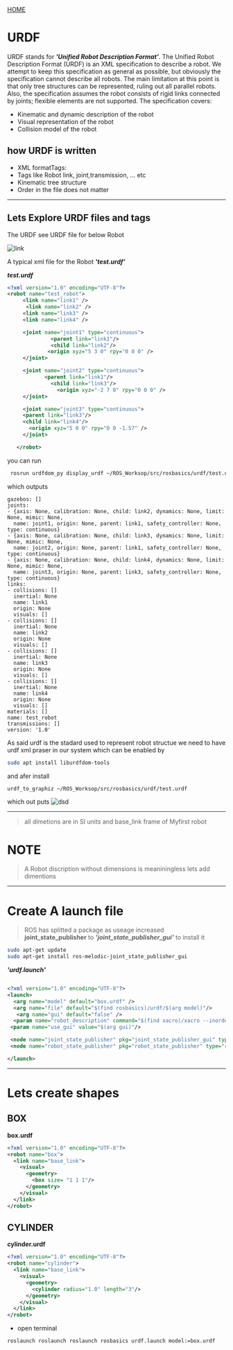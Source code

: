 <div align="left">
  <a href="https://jovinsav.github.io/Rosworkshop/">HOME</a>
</div>

# URDF
URDF stands for ***'Unified Robot Description Format'***.
The Unified Robot Description Format (URDF) is an XML specification to describe a robot. We attempt to keep this specification as general as possible, but obviously the specification cannot describe all robots. The main limitation at this point is that only tree structures can be represented, ruling out all parallel robots. Also, the specification assumes the robot consists of rigid links connected by joints; flexible elements are not supported. The specification covers:

* Kinematic and dynamic description of the robot
* Visual representation of the robot
* Collision model of the robot



## how URDF is written
* XML formatTags:
* Tags like Robot link, joint,transmission, ... etc
* Kinematic tree structure
* Order in the file does not matter

---

## Lets Explore URDF files and tags
The URDF see URDF file for below Robot

![link](images/link.png)

A typical xml file for the Robot ***'test.urdf'***

***test.urdf***
```XML
<?xml version="1.0" encoding="UTF-8"?>
<robot name="test_robot">
     <link name="link1" />
      <link name="link2" />
     <link name="link3" />
     <link name="link4" />

     <joint name="joint1" type="continuous">
              <parent link="link1"/>
              <child link="link2"/>
             <origin xyz="5 3 0" rpy="0 0 0" />
     </joint>

     <joint name="joint2" type="continuous">
            <parent link="link1"/>
              <child link="link3"/>
                <origin xyz="-2 7 0" rpy="0 0 0" />
     </joint>

     <joint name="joint3" type="continuous">
     <parent link="link3"/>
     <child link="link4"/>
       <origin xyz="5 0 0" rpy="0 0 -1.57" />
     </joint>

   </robot>
```
you can run
```bash
 rosrun urdfdom_py display_urdf ~/ROS_Worksop/src/rosbasics/urdf/test.urdf
 ```
 which outputs
```
gazebos: []
joints:
- {axis: None, calibration: None, child: link2, dynamics: None, limit: None, mimic: None,
  name: joint1, origin: None, parent: link1, safety_controller: None, type: continuous}
- {axis: None, calibration: None, child: link3, dynamics: None, limit: None, mimic: None,
  name: joint2, origin: None, parent: link1, safety_controller: None, type: continuous}
- {axis: None, calibration: None, child: link4, dynamics: None, limit: None, mimic: None,
  name: joint3, origin: None, parent: link3, safety_controller: None, type: continuous}
links:
- collisions: []
  inertial: None
  name: link1
  origin: None
  visuals: []
- collisions: []
  inertial: None
  name: link2
  origin: None
  visuals: []
- collisions: []
  inertial: None
  name: link3
  origin: None
  visuals: []
- collisions: []
  inertial: None
  name: link4
  origin: None
  visuals: []
materials: []
name: test_robot
transmissions: []
version: '1.0'

```


As said urdf is the stadard used to represent robot structue we need to have urdf xml praser in our system which can be enabled by

```bash
sudo apt install liburdfdom-tools
```
and afer install
```bash
urdf_to_graphiz ~/ROS_Worksop/src/rosbasics/urdf/test.urdf
```
which out puts
![dsd](images/test_robot.jpg)

---

> all dimetions are in SI units and base_link frame  of Myfirst robot

# NOTE
> A Robot discription without dimensions is meaniningless lets add dimentions

---
# Create A launch file  
> ROS has splitted a package as useage increased **joint_state_publisher** to ***'joint_state_publisher_gui'***
to install it
```bash
sudo apt-get update
sudo apt-get install ros-melodic-joint_state_publisher_gui
```

***'urdf.launch'***

```xml

<?xml version="1.0" encoding="UTF-8"?>
<launch>
  <arg name="model" default="box.urdf" />
  <arg name="file" default="$(find rosbasics)/urdf/$(arg model)"/>
   <arg name="gui" default="false" />
  <param name="robot_description" command="$(find xacro)/xacro --inorder $(arg file)" />
 <param name="use_gui" value="$(arg gui)"/>

 <node name="joint_state_publisher" pkg="joint_state_publisher_gui" type="joint_state_publisher_gui" />
 <node name="robot_state_publisher" pkg="robot_state_publisher" type="robot_state_publisher" />

</launch>
```
---

# Lets create shapes
## BOX

**box.urdf**

```XML
<?xml version="1.0" encoding="UTF-8"?>
<robot name="box">
  <link name="base_link">
    <visual>
      <geometry>
        <box size= "1 1 1"/>
      </geometry>
    </visual>
  </link>
</robot>
```
## CYLINDER

**cylinder.urdf**

```XML
<?xml version="1.0" encoding="UTF-8"?>
<robot name="cylinder">
  <link name="base_link">
    <visual>
      <geometry>
        <cylinder radius="1.0" length="3"/>
      </geometry>
    </visual>
  </link>
</robot>
```

* open terminal

 ```bash
roslaunch roslaunch roslaunch rosbasics urdf.launch model:=box.urdf
 ```
